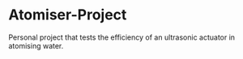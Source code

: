 # Atomiser-Project
Personal project that tests the efficiency of an ultrasonic actuator in atomising water.
